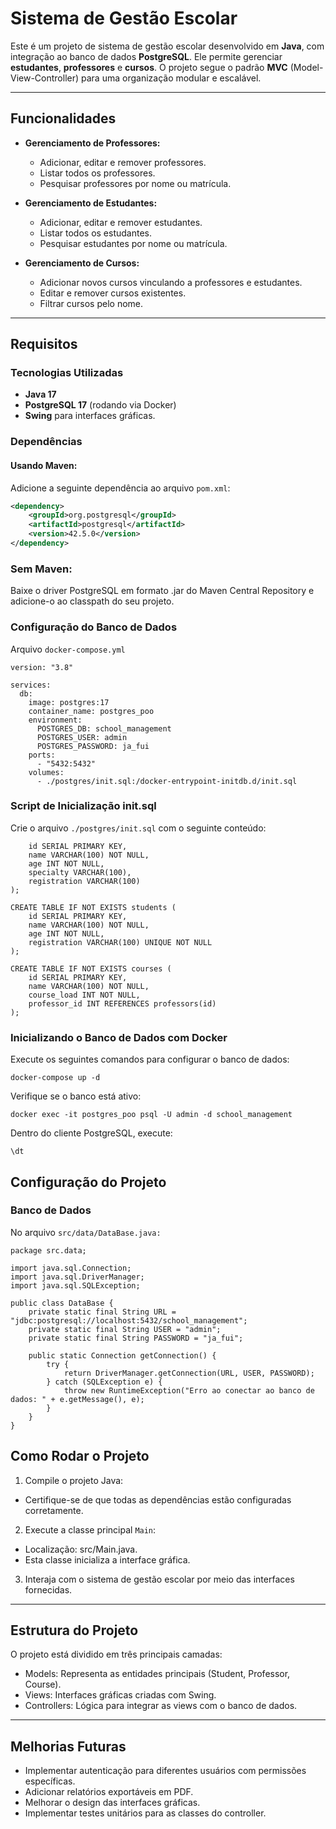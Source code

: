 # Sistema de Gestão Escolar

Este é um projeto de sistema de gestão escolar desenvolvido em **Java**, com integração ao banco de dados **PostgreSQL**. Ele permite gerenciar **estudantes**, **professores** e **cursos**. O projeto segue o padrão **MVC** (Model-View-Controller) para uma organização modular e escalável.

---

## Funcionalidades

- **Gerenciamento de Professores:**
  - Adicionar, editar e remover professores.
  - Listar todos os professores.
  - Pesquisar professores por nome ou matrícula.

- **Gerenciamento de Estudantes:**
  - Adicionar, editar e remover estudantes.
  - Listar todos os estudantes.
  - Pesquisar estudantes por nome ou matrícula.

- **Gerenciamento de Cursos:**
  - Adicionar novos cursos vinculando a professores e estudantes.
  - Editar e remover cursos existentes.
  - Filtrar cursos pelo nome.

---

## Requisitos

### Tecnologias Utilizadas

- **Java 17**
- **PostgreSQL 17** (rodando via Docker)
- **Swing** para interfaces gráficas.

### Dependências

#### Usando Maven:
Adicione a seguinte dependência ao arquivo `pom.xml`:

```xml
<dependency>
    <groupId>org.postgresql</groupId>
    <artifactId>postgresql</artifactId>
    <version>42.5.0</version>
</dependency>
```

### Sem Maven:
Baixe o driver PostgreSQL em formato .jar do Maven Central Repository e adicione-o ao classpath do seu projeto.

### Configuração do Banco de Dados
Arquivo `docker-compose.yml`
```
version: "3.8"

services:
  db:
    image: postgres:17
    container_name: postgres_poo
    environment:
      POSTGRES_DB: school_management
      POSTGRES_USER: admin
      POSTGRES_PASSWORD: ja_fui
    ports:
      - "5432:5432"
    volumes:
      - ./postgres/init.sql:/docker-entrypoint-initdb.d/init.sql
```
### Script de Inicialização init.sql
Crie o arquivo `./postgres/init.sql` com o seguinte conteúdo:

```CREATE TABLE IF NOT EXISTS professors (
    id SERIAL PRIMARY KEY,
    name VARCHAR(100) NOT NULL,
    age INT NOT NULL,
    specialty VARCHAR(100),
    registration VARCHAR(100)
);

CREATE TABLE IF NOT EXISTS students (
    id SERIAL PRIMARY KEY,
    name VARCHAR(100) NOT NULL,
    age INT NOT NULL,
    registration VARCHAR(100) UNIQUE NOT NULL
);

CREATE TABLE IF NOT EXISTS courses (
    id SERIAL PRIMARY KEY,
    name VARCHAR(100) NOT NULL,
    course_load INT NOT NULL,
    professor_id INT REFERENCES professors(id)
);
```
### Inicializando o Banco de Dados com Docker
Execute os seguintes comandos para configurar o banco de dados:

```
docker-compose up -d
```
Verifique se o banco está ativo:

```
docker exec -it postgres_poo psql -U admin -d school_management
```
Dentro do cliente PostgreSQL, execute:

```
\dt
```
## Configuração do Projeto
### Banco de Dados
No arquivo `src/data/DataBase.java:`

```
package src.data;

import java.sql.Connection;
import java.sql.DriverManager;
import java.sql.SQLException;

public class DataBase {
    private static final String URL = "jdbc:postgresql://localhost:5432/school_management";
    private static final String USER = "admin";
    private static final String PASSWORD = "ja_fui";

    public static Connection getConnection() {
        try {
            return DriverManager.getConnection(URL, USER, PASSWORD);
        } catch (SQLException e) {
            throw new RuntimeException("Erro ao conectar ao banco de dados: " + e.getMessage(), e);
        }
    }
}
```
## Como Rodar o Projeto
1. Compile o projeto Java:
- Certifique-se de que todas as dependências estão configuradas corretamente.

2. Execute a classe principal `Main`:
- Localização: src/Main.java.
- Esta classe inicializa a interface gráfica.

3. Interaja com o sistema de gestão escolar por meio das interfaces fornecidas.

---

## Estrutura do Projeto
O projeto está dividido em três principais camadas:

- Models: Representa as entidades principais (Student, Professor, Course).
- Views: Interfaces gráficas criadas com Swing.
- Controllers: Lógica para integrar as views com o banco de dados.

---

## Melhorias Futuras
- Implementar autenticação para diferentes usuários com permissões específicas.
- Adicionar relatórios exportáveis em PDF.
- Melhorar o design das interfaces gráficas.
- Implementar testes unitários para as classes do controller.
